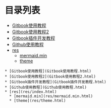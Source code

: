 
# 目录列表
* [Gitbook使用教程](Gitbook使用教程.html)
* [Gitbook使用教程2](Gitbook使用教程2.html)
* [Gitbook插件开发教程](Gitbook插件开发教程.html)
* [Github使用教程](Github使用教程.html)
* [res](res/index.html)
  * [mermaid.min](res/mermaid.min.html)
  * [theme](res/theme.html)


```mind:height=300,title=内容概要,color
* [Gitbook使用教程](Gitbook使用教程.html)
* [Gitbook使用教程2](Gitbook使用教程2.html)
* [Gitbook插件开发教程](Gitbook插件开发教程.html)
* [Github使用教程](Github使用教程.html)
* [res](res/index.html)
  * [mermaid.min](res/mermaid.min.html)
  * [theme](res/theme.html)
```
